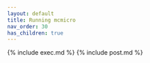 ```yaml
---
layout: default
title: Running mcmicro
nav_order: 30
has_children: true
---
```


{% include exec.md %}
{% include post.md %}
